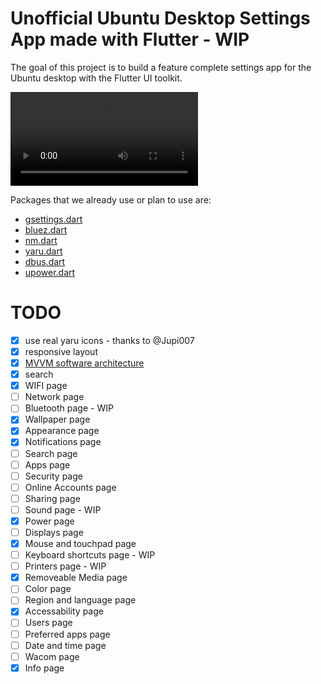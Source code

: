 # Unofficial Ubuntu Desktop Settings App made with Flutter - WIP

The goal of this project is to build a feature complete settings app for the Ubuntu desktop with the Flutter UI toolkit.

![](.github/images/wip.mp4)

Packages that we already use or plan to use are:

- [gsettings.dart](https://github.com/canonical/gsettings.dart)
- [bluez.dart](https://github.com/canonical/bluez.dart)
- [nm.dart](https://github.com/canonical/nm.dart)
- [yaru.dart](https://github.com/ubuntu/yaru.dart)
- [dbus.dart](https://github.com/canonical/dbus.dart)
- [upower.dart](https://github.com/canonical/upower.dart)

# TODO

- [X] use real yaru icons - thanks to @Jupi007
- [X] responsive layout
- [X] [MVVM software architecture](https://en.wikipedia.org/wiki/Model%E2%80%93view%E2%80%93viewmodel)
- [X] search
- [X] WIFI page
- [ ] Network page
- [ ] Bluetooth page - WIP
- [X] Wallpaper page
- [X] Appearance page
- [X] Notifications page
- [ ] Search page
- [ ] Apps page
- [ ] Security page
- [ ] Online Accounts page
- [ ] Sharing page
- [ ] Sound page - WIP    
- [X] Power page
- [ ] Displays page
- [X] Mouse and touchpad page
- [ ] Keyboard shortcuts page - WIP
- [ ] Printers page - WIP
- [X] Removeable Media page    
- [ ] Color page
- [ ] Region and language page
- [X] Accessability page
- [ ] Users page
- [ ] Preferred apps page
- [ ] Date and time page
- [ ] Wacom page
- [X] Info page
